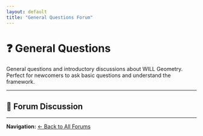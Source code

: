 ```yaml
---
layout: default
title: "General Questions Forum"
---
```


# ❓ General Questions

General questions and introductory discussions about WILL Geometry. Perfect for newcomers to ask basic questions and understand the framework.

---

## 💬 Forum Discussion

<div class="bg-gray-800/50 p-6 rounded-lg">
<script src="https://utteranc.es/client.js"
        repo="AntonRize/WILL"
        issue-term="title"
        issue-label="general-questions"
        theme="github-light"
        crossorigin="anonymous"
        async>
</script>
</div>

---

**Navigation:** [← Back to All Forums](/WILL/discussions/)